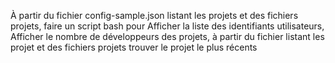
À partir du fichier config-sample.json listant les projets et des fichiers projets, faire un script bash pour
Afficher la liste des identifiants utilisateurs, 
Afficher le nombre de développeurs des projets, à partir du fichier listant les projet et des fichiers projets
trouver le projet le plus récents



